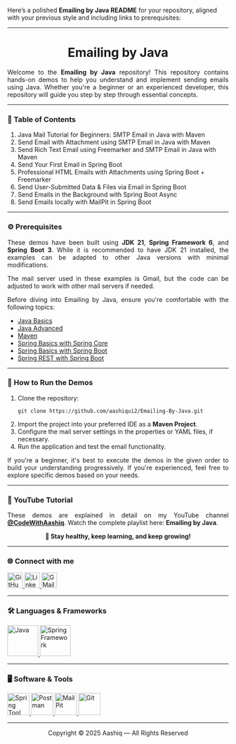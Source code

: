 Here’s a polished **Emailing by Java README** for your repository, aligned with your previous style and including links to prerequisites:

---

<h1 align="center">Emailing by Java</h1>

<p align="justify">
Welcome to the <b>Emailing by Java</b> repository! This repository contains hands-on demos to help you understand and implement sending emails using Java. Whether you're a beginner or an experienced developer, this repository will guide you step by step through essential concepts.
</p>

<hr>

<h3 align="left">📌 Table of Contents</h3>
<ol align="left">
    <li>Java Mail Tutorial for Beginners: SMTP Email in Java with Maven</li>
    <li>Send Email with Attachment using SMTP Email in Java with Maven</li>
    <li>Send Rich Text Email using Freemarker and SMTP Email in Java with Maven</li>
    <li>Send Your First Email in Spring Boot</li>
    <li>Professional HTML Emails with Attachments using Spring Boot + Freemarker</li>
    <li>Send User-Submitted Data & Files via Email in Spring Boot</li>
    <li>Send Emails in the Background with Spring Boot Async</li>
    <li>Send Emails locally with MailPit in Spring Boot</li>
</ol>

<hr>

<h3 align="left">⚙️ Prerequisites</h3>
<p align="justify">
These demos have been built using <b>JDK 21</b>, <b>Spring Framework 6</b>, and <b>Spring Boot 3</b>. While it is recommended to have JDK 21 installed, the examples can be adapted to other Java versions with minimal modifications.
</p>
<p align="justify">
The mail server used in these examples is Gmail, but the code can be adjusted to work with other mail servers if needed.
</p>
<p align="justify">
Before diving into Emailing by Java, ensure you're comfortable with the following topics:
<ul>
    <li><a href="https://github.com/aashiqui2/Java-Basics" target="_blank">Java Basics</a></li>
    <li><a href="" target="_blank">Java Advanced</a></li>
    <li><a href="https://github.com/aashiqui2/Maven" target="_blank">Maven</a></li>
    <li><a href="https://github.com/aashiqui2/Spring-Core" target="_blank">Spring Basics with Spring Core</a></li>
     <li><a href="https://github.com/aashiqui2/SpringBoot" target="_blank">Spring Basics with Spring Boot</a></li>
    <li><a href="https://github.com/aashiqui2/Spring-REST" target="_blank">Spring REST with Spring Boot</a></li>
</ul>
</p>

<hr>

<h3 align="left">🚀 How to Run the Demos</h3>
<ol>
    <li>Clone the repository:<br>
        <pre><code>git clone https://github.com/aashiqui2/Emailing-By-Java.git</code></pre>
    </li>
    <li>Import the project into your preferred IDE as a <b>Maven Project</b>.</li>
    <li>Configure the mail server settings in the properties or YAML files, if necessary.</li>
    <li>Run the application and test the email functionality.</li>
</ol>
<p align="justify">
If you're a beginner, it's best to execute the demos in the given order to build your understanding progressively. If you're experienced, feel free to explore specific demos based on your needs.
</p>

<hr>

<h3 align="left">🎥 YouTube Tutorial</h3>
<p align="justify">
These demos are explained in detail on my YouTube channel <a href="https://www.youtube.com/@codewithaashiq" target="_blank"><b>@CodeWithAashiq</b></a>.  
Watch the complete playlist here: <b>Emailing by Java</b>.
</p>

<p align="center"><b>🚀 Stay healthy, keep learning, and keep growing!</b></p>

<hr>

<h3 align="left">🌐 Connect with me</h3>
<div align="left">
    <a href="https://github.com/aashiqui2" target="_blank">
        <img src="https://img.shields.io/static/v1?message=GitHub&logo=github&label=&color=181717&logoColor=white&style=for-the-badge" height="35" alt="GitHub" />
    </a>
    <a href="https://www.linkedin.com/in/aashiqui" target="_blank">
        <img src="https://img.shields.io/static/v1?message=LinkedIn&logo=linkedin&label=&color=0A66C2&logoColor=white&style=for-the-badge" height="35" alt="LinkedIn" />
    </a>
    <a href="mailto:ashikmail2747@gmail.com">
        <img src="https://img.shields.io/static/v1?message=Gmail&logo=gmail&label=&color=EA4335&logoColor=white&style=for-the-badge" height="35" alt="GMail" />
    </a>
</div>

<hr>

<h3 align="left">🛠️ Languages & Frameworks</h3>
<div align="left">
    <a href="https://www.java.com" target="_blank">
        <img src="https://cdn.jsdelivr.net/gh/devicons/devicon@latest/icons/java/java-original-wordmark.svg" height="70" alt="Java" />
    </a>
    <a href="https://spring.io/projects/spring-framework" target="_blank">
        <img src="https://cdn.jsdelivr.net/gh/devicons/devicon@latest/icons/spring/spring-original.svg" height="70" alt="Spring Framework" />
    </a>
</div>

<hr>

<h3 align="left">🖥️ Software & Tools</h3>
<div align="left">
    <a href="https://spring.io/tools" target="_blank">
        <img src="https://cdn.jsdelivr.net/gh/devicons/devicon@latest/icons/eclipse/eclipse-original.svg" height="50" alt="Spring Tool Suite" />
    </a>
    <a href="https://www.postman.com/downloads/" target="_blank">
        <img src="https://cdn.jsdelivr.net/gh/devicons/devicon@latest/icons/postman/postman-original.svg" height="50" alt="Postman" />
    </a>
    <a href="https://mailpit.axllent.org/docs/install" target="_blank">
		<img src="https://cdn.jsdelivr.net/gh/homarr-labs/dashboard-icons/svg/mailpit.svg" height="50"
			alt="MailPit" /> 
	</a> 
    <a href="https://git-scm.com/downloads" target="_blank">
        <img src="https://cdn.jsdelivr.net/gh/devicons/devicon@latest/icons/git/git-original.svg" height="50" alt="Git" /> 
    </a>
</div>

<hr>

<div align="center">Copyright © 2025 Aashiq — All Rights Reserved</div>


